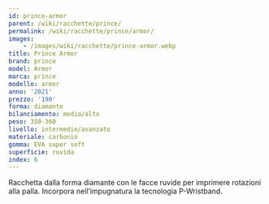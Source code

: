 ```yaml
---
id: prince-armor
parent: /wiki/racchette/prince/
permalink: /wiki/racchette/prince/armor/
images:
    - /images/wiki/racchette/prince-armor.webp
title: Prince Armor
brand: prince
model: Armor
marca: prince
modello: armor
anno: '2021'
prezzo: '190'
forma: diamante
bilanciamento: medio/alto
peso: 350-360
livello: intermedio/avanzato
materiale: carbonio
gomma: EVA super soft
superficie: ruvida
index: 6
---
```

Racchetta dalla forma diamante con le facce ruvide per imprimere rotazioni alla palla. Incorpora nell’impugnatura la tecnologia P-Wristband.